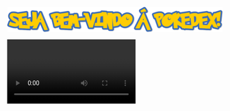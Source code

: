 
![alt text](https://github.com/Cameasy/Cameasy-Pokedex-React/blob/main/src/assets/BENVENIDO.png?raw=true)

![alt text](https://github.com/Cameasy/Cameasy-Pokedex-React/blob/main/src/assets/pokedex.mp4?raw=true)
